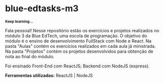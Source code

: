 # blue-edtasks-m3

<sub>**Keep learning...**</sub>

Fala pessoal! Nesse repositório estão os exercícios e projetos realizados no módulo 3 da Blue EdTech, uma escola de programação. O objetivo do módulo é o ensino de desenvolvimento FullStack com Node e React. Na pasta "Aulas" contém os exercícios realizados em cada aula já ministrada. Na pasta "Projetos" contém os projetos desenvolvidos para obtenção de nota ao final do módulo.

Foi ensinado Front-End com ReactJS; Backend com NodeJS (express).

**Ferramentas utilizadas:** ReactJS | NodeJS
